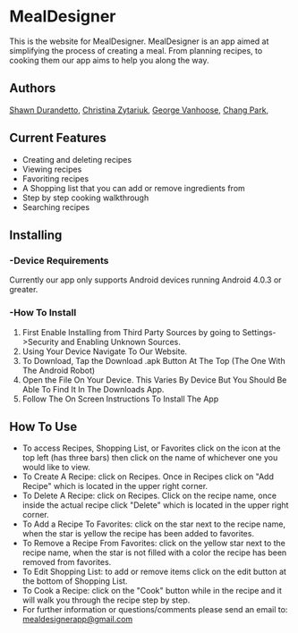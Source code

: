 # MealDesigner
This is the website for MealDesigner. MealDesigner is an app aimed at simplifying the process of creating a meal. From planning recipes, to cooking them our app aims to help you along the way.

## Authors 
[Shawn Durandetto](https://github.com/shawndur),
[Christina Zytariuk](https://github.com/cnzytari),
[George Vanhoose](https://github.com/gvanhoose),
[Chang Park](https://github.com/pcm4150),

## Current Features
* Creating and deleting recipes
* Viewing recipes
* Favoriting recipes
* A Shopping list that you can add or remove ingredients from
* Step by step cooking walkthrough
* Searching recipes


## Installing

### -Device Requirements
Currently our app only supports Android devices running Android 4.0.3 or greater.

### -How To Install
1) First Enable Installing from Third Party Sources by going to Settings->Security and Enabling Unknown Sources.   
2) Using Your Device Navigate To Our Website.   
3) To Download, Tap the Download .apk Button At The Top (The One With The Android Robot)  
4) Open the File On Your Device. This Varies By Device But You Should Be Able To Find It In The Downloads App.   
5) Follow The On Screen Instructions To Install The App   


## How To Use
* To access Recipes, Shopping List, or Favorites click on the icon at the top left (has three bars) then click on the name of whichever one you would like to view.
* To Create A Recipe: click on Recipes. Once in Recipes click on "Add Recipe" which is located in the upper right corner.
* To Delete A Recipe: click on Recipes. Click on the recipe name, once inside the actual recipe click "Delete" which is located in the upper right corner.
* To Add a Recipe To Favorites: click on the star next to the recipe name, when the star is yellow the recipe has been added to favorites.
* To Remove a Recipe From Favorites: click on the yellow star next to the recipe name, when the star is not filled with a color the recipe has been removed from favorites.
* To Edit Shopping List: to add or remove items click on the edit button at the bottom of Shopping List.
* To Cook a Recipe: click on the "Cook" button while in the recipe and it will walk you through the recipe step by step.  
* For further information or questions/comments please send an email to: mealdesignerapp@gmail.com 
